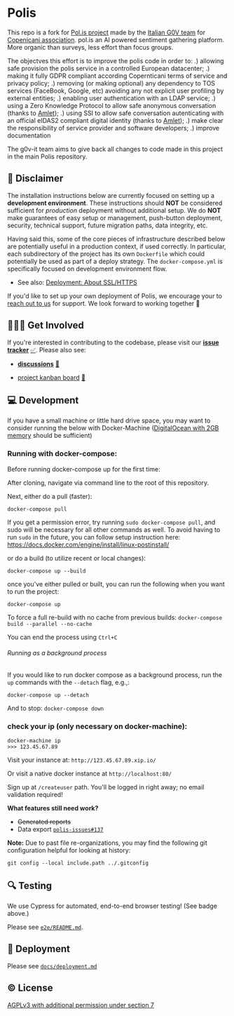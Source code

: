 # Polis
This repo  is a fork for [Pol.is project](https://github.com/compdemocracy/polis) made by the [Italian G0V team](https://www.copernicani.it/il-software-g0v-it/) for [Copenicani association](https://copenicani.it).
pol.is an AI powered sentiment gathering platform. More organic than surveys, less effort than focus groups.

The objectves this effort is to improve the polis code in order to:
.) allowing safe provision  the polis service in a controlled European datacenter;
.) making it fully GDPR compliant according Copernticani terms of service and privacy policy;
.) removing (or making optional) any dependency to TOS services (FaceBook, Google, etc) avoiding any not explicit user profiling  by external entities;
.) enabling user authentication with an LDAP service;
.) using a Zero Knowledge Protocol to allow safe anonymous conversation (thanks to [Amlet](https://amlet.eu));
.) using SSI to allow safe conversation autenticating with an official eIDAS2 compliant digital identity (thanks to [Amlet](https://amlet.eu));
.) make clear the responsibility of service provider and software developers;
.) improve documentation

The g0v-it team aims to give back all changes to code made in this project in the main Polis repository.



<!-- Changes to badge text in URLs below, require changes to "name" value in .github/workflows/*.yml 
[![Nightly Docker Builds](https://github.com/compdemocracy/polis/workflows/Nightly%20Docker%20Builds/badge.svg)][nightlies]
[![E2E Tests](https://github.com/compdemocracy/polis/workflows/E2E%20Tests/badge.svg)][e2e-tests]

   [nightlies]: https://hub.docker.com/u/polisdemo
   [e2e-tests]: https://github.com/compdemocracy/polis/actions?query=workflow%3A%22E2E+Tests%22
-->

## :construction: Disclaimer

The installation instructions below are currently focused on setting up a **development environment**.
These instructions should **NOT** be considered sufficient for _production_ deployment without additional setup.
We do **NOT** make guarantees of easy setup or management, push-button deployment, security, technical support, future migration paths, data integrity, etc.

Having said this, some of the core pieces of infrastructure described below are potentially useful in a production context, if used correctly.
In particular, each subdirectory of the project has its own `Dockerfile` which could potentially be used as part of a deploy strategy.
The `docker-compose.yml` is specifically focused on development environment flow.

- See also: [Deployment: About SSL/HTTPS](docs/deployment.md#about-sslhttps)

If you'd like to set up your own deployment of Polis, we encourage your to [reach out to us](mailto:hello@compdemocracy.org) for support.
We look forward to working together :tada:


## 🙋🏾‍♀️ Get Involved

If you're interested in contributing to the codebase, please visit our [**issue tracker**][issues] [:white_check_mark:][issues].
Please also see:
- [**discussions**][discussions] [:speech_balloon:][discussions]
- [project kanban board][board] [:checkered_flag:][board]

   [chat]: https://gitter.im/pol-is/polis-community
   [chat-dev]: https://gitter.im/pol-is/polisDeployment
   [calls-about]: /CONTRIBUTING.md#telephone_receiver-open-calls
   [issues]: https://github.com/compdemocracy/polis/issues
   [board]: https://github.com/orgs/pol-is/projects/1
   [contributing]: /CONTRIBUTING.md#how-we-work
   [discussions]: https://github.com/

## 💻 Development

If you have a small machine or little hard drive space, you may want to consider running the below with Docker-Machine ([DigitalOcean with 2GB memory][do-tut] should be sufficient)

   [do-tut]: https://www.digitalocean.com/community/tutorials/how-to-provision-and-manage-remote-docker-hosts-with-docker-machine-on-ubuntu-16-04


### Running with docker-compose:

Before running docker-compose up for the first time:

After cloning, navigate via command line to the root of this repository.

Next, either do a pull (faster):

`docker-compose pull`

If you get a permission error, try running `sudo docker-compose pull`, and sudo will be necessary for all other commands as well. To avoid having to run `sudo` in the future, you can follow setup instruction here: https://docs.docker.com/engine/install/linux-postinstall/

or do a build (to utilize recent or local changes):

`docker-compose up --build`

once you've either pulled or built, you can run the following when you want to run the project:

`docker-compose up`

To force a full re-build with no cache from previous builds:
`docker-compose build --parallel --no-cache`

You can end the process using `Ctrl+C`

###### Running as a background process

If you would like to run docker compose as a background process, run the `up` commands with the `--detach` flag, e.g.,: 

`docker-compose up --detach`

And to stop:
`docker-compose down`

### check your ip (only necessary on docker-machine):
```
docker-machine ip
>>> 123.45.67.89
```

Visit your instance at: `http://123.45.67.89.xip.io/`

Or visit a native docker instance at `http://localhost:80/`

Sign up at `/createuser` path. You'll be logged in right away; no email validation required!

**What features still need work?**
- ~~Generated reports~~
- Data export [`polis-issues#137`](https://github.com/pol-is/polis-issues/issues/137)

**Note:** Due to past file re-organizations, you may find the following git configuration helpful for looking at history:

```
git config --local include.path ../.gitconfig
```

## 🔍 Testing

We use Cypress for automated, end-to-end browser testing! (See badge above.)

Please see [`e2e/README.md`](/e2e/README.md).

## 🚀 Deployment

Please see [`docs/deployment.md`](/docs/deployment.md)

## ©️  License

[AGPLv3 with additional permission under section 7](/LICENSE)
